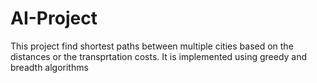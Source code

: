 # AI-Project
This project find shortest paths between multiple cities based on the distances or the transprtation costs.
It is implemented using greedy and breadth algorithms 
